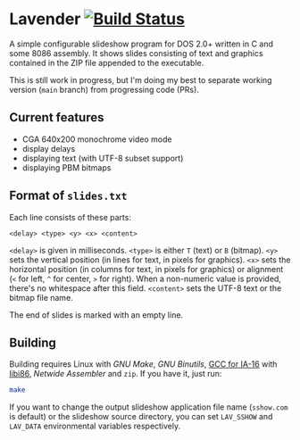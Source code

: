 # Lavender [![Build Status](https://dev.azure.com/celones/thecatkitty-gh-public/_apis/build/status/thecatkitty.lavender?branchName=main)](https://dev.azure.com/celones/thecatkitty-gh-public/_build/latest?definitionId=3&branchName=main)

A simple configurable slideshow program for DOS 2.0+ written in C and some 8086 assembly. It shows slides consisting of text and graphics contained in the ZIP file appended to the executable.

This is still work in progress, but I'm doing my best to separate working version (`main` branch) from progressing code (PRs).

## Current features
* CGA 640x200 monochrome video mode
* display delays
* displaying text (with UTF-8 subset support)
* displaying PBM bitmaps

## Format of `slides.txt`
Each line consists of these parts:
```
<delay> <type> <y> <x> <content>
```

`<delay>` is given in milliseconds.
`<type>` is either `T` (text) or `B` (bitmap).
`<y>` sets the vertical position (in lines for text, in pixels for graphics).
`<x>` sets the horizontal position (in columns for text, in pixels for graphics) or alignment (`<` for left, `^` for center, `>` for right). When a non-numeric value is provided, there's no whitespace after this field.
`<content>` sets the UTF-8 text or the bitmap file name.

The end of slides is marked with an empty line.

## Building
Building requires Linux with *GNU Make*, *GNU Binutils*, [GCC for IA-16](https://github.com/tkchia/gcc-ia16/) with [libi86](https://github.com/tkchia/libi86/), *Netwide Assembler* and `zip`. If you have it, just run:
```sh
make
```

If you want to change the output slideshow application file name (`sshow.com` is default) or the slideshow source directory, you can set `LAV_SSHOW` and `LAV_DATA` environmental variables respectively.
